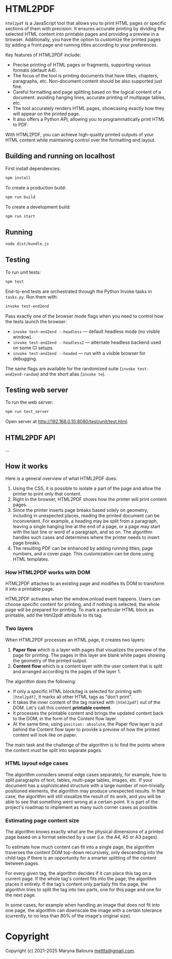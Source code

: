 # HTML2PDF

`html2pdf` is a JavaScript tool that allows you to print HTML pages or specific
sections of them with precision. It ensures accurate printing by dividing the
selected HTML content into printable pages and providing a preview in a browser.
Additionally, you have the option to customize the printed pages by adding a
front page and running titles according to your preferences.

Key features of HTML2PDF include:

- Precise printing of HTML pages or fragments, supporting various formats
  (default A4).
- The focus of the tool is printing documents that have titles, chapters,
  paragraphs, etc. Non-document content should be also supported just fine.
- Careful formatting and page splitting based on the logical content of a
  document: avoiding hanging lines, accurate printing of multipage tables, etc.
- The tool accurately renders HTML pages, showcasing exactly how they will
  appear on the printed page.
- It also offers a Python API, allowing you to programmatically print HTML to
  PDF.

With HTML2PDF, you can achieve high-quality printed outputs of your HTML content
while maintaining control over the formatting and layout.

## Building and running on localhost

First install dependencies:

```sh
npm install
```

To create a production build:

```sh
npm run build
```

To create a development build:

```sh
npm run start
```

## Running

```sh
node dist/bundle.js
```

## Testing

To run unit tests:

```sh
npm test
```

End-to-end tests are orchestrated through the Python Invoke tasks in `tasks.py`.
Run them with:

```sh
invoke test-end2end
```

Pass exactly one of the browser mode flags when you need to control how the
tests launch the browser:

- `invoke test-end2end --headless` — default headless mode (no visible window).
- `invoke test-end2end --headless2` — alternate headless backend used on some CI
  setups.
- `invoke test-end2end --headed` — run with a visible browser for debugging.

The same flags are available for the randomized suite (`invoke
test-end2end-random`) and the short alias (`invoke te`).

## Testing web server

To run the web server:

```sh
npm run test_server
```

Open server at http://192.168.0.10:8080/test/unit/test.html.

## HTML2PDF API

...

## How it works

Here is a general overview of what HTML2PDF does:

1. Using the CSS, it is possible to isolate a part of the page and allow the
   printer to print only that content.
2. Right in the browser, HTML2PDF shows how the printer will print content
   pages.
3. Since the printer inserts page breaks based solely on geometry, including in
   unexpected places, reading the printed document can be inconvenient. For
   example, a heading may be split from a paragraph, leaving a single hanging
   line at the end of a page, or a page may start with the last line or word of
   a paragraph, and so on. The algorithm handles such cases and determines where
   the printer needs to insert page breaks.
4. The resulting PDF can be enhanced by adding running titles, page numbers, and
   a cover page. This customization can be done using HTML templates.

### How HTML2PDF works with DOM

HTML2PDF attaches to an existing page and modifies its DOM to transform it into
a printable page.

HTML2PDF activates when the window.onload event happens. Users can choose
specific content for printing, and if nothing is selected, the whole page will
be prepared for printing. To mark a particular HTML block as printable, add the
html2pdf attribute to its tag.

### Two layers

When HTML2PDF processes an HTML page, it creates two layers:

1. **Paper flow** which is a layer with pages that visualizes the preview of the
   page for printing. The pages in this layer are blank white pages showing the
   geometry of the printed output.
2. **Content flow** which is a content layer with the user content that is split
   and arranged according to the pages of the layer 1.

The algorithm does the following:

- If only a specific HTML block/tag is selected for printing with `[html2pdf]`,
  it marks all other HTML tags as "don't print".
- It takes the inner content of the tag marked with `[html2pdf]` out of the DOM.
  Let's call this content **printable content**.
- It processes the printable content and brings the updated content back to the
  DOM, in the form of the Content flow layer.
- At the same time, using `position: absolute`, the Paper flow layer is put
  behind the Content flow layer to provide a preview of how the printed content
  will look like on paper.

The main task and the challenge of the algorithm is to find the points where the
content must be split into separate pages.

### HTML layout edge cases

The algorithm considers several edge cases separately, for example, how to split
paragraphs of text, tables, multi-page tables, images, etc. If your document has
a sophisticated structure with a large number of non-trivially positioned
elements, the algorithm may produce unexpected results. In that case, the
algorithm will still visualize the result of its work, and you will be able to
see that something went wrong at a certain point. It is part of the project's
roadmap to implement as many such corner cases as possible.

### Estimating page content size

The algorithm knows exactly what are the physical dimensions of a printed page
based on a format selected by a user (i.e. the A4, A5 or A3 pages).

To estimate how much content can fit into a single page, the algorithm traverses
the content DOM top-down recursively, only descending into the child tags if
there is an opportunity for a smarter splitting of the content between pages.

For every given tag, the algorithm decides if it can place this tag on a current
page. If the whole tag's content fits into the page, the algorithm places it
entirely. If the tag's content only partially fits the page, the algorithm tries
to split the tag into two parts, one for this page and one for the next page.

In some cases, for example when handling an image that does not fit into one
page, the algorithm can downscale the image with a certain tolerance (currently,
to no less than 80% of the image's original size).

# Copyright

Copyright (c) 2021-2025 Maryna Balioura mettta@gmail.com.
